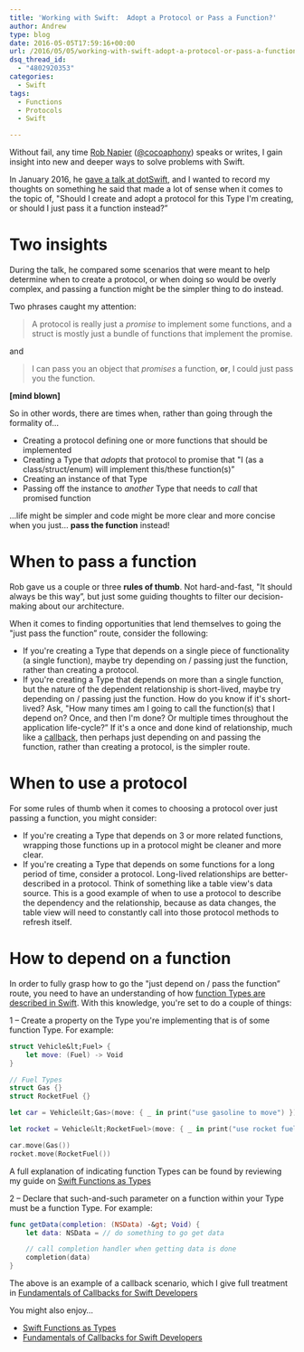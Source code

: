 ```yaml
---
title: 'Working with Swift:  Adopt a Protocol or Pass a Function?'
author: Andrew
type: blog
date: 2016-05-05T17:59:16+00:00
url: /2016/05/05/working-with-swift-adopt-a-protocol-or-pass-a-function/
dsq_thread_id:
  - "4802920353"
categories:
  - Swift
tags:
  - Functions
  - Protocols
  - Swift

---
```

Without fail, any time [Rob Napier][1] ([@cocoaphony][2]) speaks or writes, I gain insight into new and deeper ways to solve problems with Swift.

In January 2016, he [gave a talk at dotSwift][3], and I wanted to record my thoughts on something he said that made a lot of sense when it comes to the topic of, "Should I create and adopt a protocol for this Type I'm creating, or should I just pass it a function instead?&#8221;



<a name="two-insights" class="jump-target"></a>

# Two insights

During the talk, he compared some scenarios that were meant to help determine when to create a protocol, or when doing so would be overly complex, and passing a function might be the simpler thing to do instead.

Two phrases caught my attention:

> A protocol is really just a _promise_ to implement some functions, and a struct is mostly just a bundle of functions that implement the promise. 

and

> I can pass you an object that _promises_ a function, **or**, I could just pass you the function. 

**[mind blown]**

So in other words, there are times when, rather than going through the formality of&#8230;

  * Creating a protocol defining one or more functions that should be implemented
  * Creating a Type that _adopts_ that protocol to promise that "I (as a class/struct/enum) will implement this/these function(s)&#8221;
  * Creating an instance of that Type
  * Passing off the instance to _another_ Type that needs to _call_ that promised function

&#8230;life might be simpler and code might be more clear and more concise when you just&#8230; **pass the function** instead!

<a name="when-to-pass-a-function" class="jump-target"></a>

# When to pass a function

Rob gave us a couple or three **rules of thumb**. Not hard-and-fast, "It should always be this way&#8221;, but just some guiding thoughts to filter our decision-making about our architecture.

When it comes to finding opportunities that lend themselves to going the "just pass the function&#8221; route, consider the following:

  * If you're creating a Type that depends on a single piece of functionality (a single function), maybe try depending on / passing just the function, rather than creating a protocol.
  * If you're creating a Type that depends on more than a single function, but the nature of the dependent relationship is short-lived, maybe try depending on / passing just the function. How do you know if it's short-lived? Ask, "How many times am I going to call the function(s) that I depend on? Once, and then I'm done? Or multiple times throughout the application life-cycle?&#8221; If it's a once and done kind of relationship, much like a [callback][4], then perhaps just depending on and passing the function, rather than creating a protocol, is the simpler route.

<a name="when-to-use-a-protocol" class="jump-target"></a>

# When to use a protocol

For some rules of thumb when it comes to choosing a protocol over just passing a function, you might consider:

  * If you're creating a Type that depends on 3 or more related functions, wrapping those functions up in a protocol might be cleaner and more clear.
  * If you're creating a Type that depends on some functions for a long period of time, consider a protocol. Long-lived relationships are better-described in a protocol. Think of something like a table view's data source. This is a good example of when to use a protocol to describe the dependency and the relationship, because as data changes, the table view will need to constantly call into those protocol methods to refresh itself.

<a name="how-to-depend-on-a-function" class="jump-target"></a>

# How to depend on a function

In order to fully grasp how to go the "just depend on / pass the function&#8221; route, you need to have an understanding of how [function Types are described in Swift][5]. With this knowledge, you're set to do a couple of things:

1 – Create a property on the Type you're implementing that is of some function Type. For example:

```swift
struct Vehicle&lt;Fuel> {
    let move: (Fuel) -> Void
}

// Fuel Types
struct Gas {}
struct RocketFuel {}

let car = Vehicle&lt;Gas>(move: { _ in print("use gasoline to move") })

let rocket = Vehicle&lt;RocketFuel>(move: { _ in print("use rocket fuel to move") })

car.move(Gas())
rocket.move(RocketFuel())
```

A full explanation of indicating function Types can be found by reviewing my guide on [Swift Functions as Types][5]

2 – Declare that such-and-such parameter on a function within your Type must be a function Type. For example:

```swift
func getData(completion: (NSData) -&gt; Void) {
    let data: NSData = // do something to go get data

    // call completion handler when getting data is done
    completion(data)
}
```

The above is an example of a callback scenario, which I give full treatment in [Fundamentals of Callbacks for Swift Developers][4]

<a name="related" class="jump-target"></a>

<div class="resources">
  <div class="resources-header">
    You might also enjoy&#8230;
  </div>
  
  <ul class="resources-content">
    <li>
      <i class="fa fa-angle-right"></i> <a href="https://www.andrewcbancroft.com/2016/03/18/swift-functions-as-types/" title="Swift Functions as Types">Swift Functions as Types</a>
    </li>
    <li>
      <i class="fa fa-angle-right"></i> <a href="https://www.andrewcbancroft.com/2016/02/15/fundamentals-of-callbacks-for-swift-developers/" title="Fundamentals of Callbacks for Swift Developers">Fundamentals of Callbacks for Swift Developers</a>
    </li>
  </ul>
</div>

<a name="share" class="jump-target"></a>

 [1]: http://robnapier.net/
 [2]: https://twitter.com/cocoaphony
 [3]: http://www.thedotpost.com/2016/01/rob-napier-beyond-crusty-real-world-protocols
 [4]: https://www.andrewcbancroft.com/2016/02/15/fundamentals-of-callbacks-for-swift-developers/
 [5]: https://www.andrewcbancroft.com/2016/03/18/swift-functions-as-types/